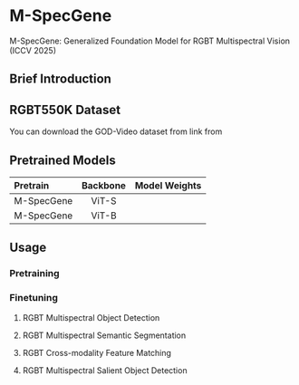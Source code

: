 # M-SpecGene
M-SpecGene: Generalized Foundation Model for RGBT Multispectral Vision (ICCV 2025)

## Brief Introduction

## RGBT550K Dataset
You can download the GOD-Video dataset from  link from


## Pretrained Models


| Pretrain | Backbone | Model Weights |
| :------- | :------: | :------: |
| M-SpecGene | ViT-S | | 
| M-SpecGene | ViT-B | | 



## Usage
### Pretraining


### Finetuning

1. RGBT Multispectral Object Detection

2. RGBT Multispectral Semantic Segmentation

3. RGBT Cross-modality Feature Matching

4. RGBT Multispectral Salient Object Detection
